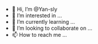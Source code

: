 - 👋 Hi, I’m @Yan-sly
- 👀 I’m interested in ...
- 🌱 I’m currently learning ...
- 💞️ I’m looking to collaborate on ...
- 📫 How to reach me ...

<!---
Yan-sly/Yan-sly is a ✨ special ✨ repository because its `README.md` (this file) appears on your GitHub profile.
You can click the Preview link to take a look at your changes.
--->

